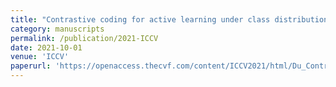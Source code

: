 ```yaml
---
title: "Contrastive coding for active learning under class distribution mismatch"
category: manuscripts
permalink: /publication/2021-ICCV
date: 2021-10-01
venue: 'ICCV'
paperurl: 'https://openaccess.thecvf.com/content/ICCV2021/html/Du_Contrastive_Coding_for_Active_Learning_Under_Class_Distribution_Mismatch_ICCV_2021_paper.html'
---
```

